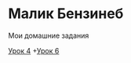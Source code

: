 # Малик Бензинеб
Мои домашние задания
  
[Урок 4](https://github.com/gesagrus/gesagrus.github.io/tree/master/lesson_4)
+[Урок 6](https://github.com/gesagrus/gesagrus.github.io/tree/master/lesson_6)
